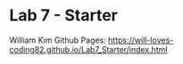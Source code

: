 # Lab 7 - Starter
William Kim
Github Pages: https://will-loves-coding82.github.io/Lab7_Starter/index.html